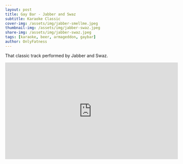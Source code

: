 ```yaml
---
layout: post
title: Gay Bar - Jabber and Swaz
subtitle: Karaoke Classic
cover-img: /assets/img/jabber-smellme.jpeg
thumbnail-img: /assets/img/jabber-swaz.jpeg
share-img: /assets/img/jabber-swaz.jpeg
tags: [karaoke, beer, armageddon, gaybar]
author: OnlyFatness
---
```


That classic track performed by Jabber and Swaz.

<iframe width="560" height="315" src="https://www.youtube.com/embed/asblmJ3rag4?si=d2jXXU1kTm9LJqEh" title="YouTube video player" frameborder="0" allow="accelerometer; autoplay; clipboard-write; encrypted-media; gyroscope; picture-in-picture; web-share" referrerpolicy="strict-origin-when-cross-origin" allowfullscreen> </iframe>

